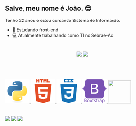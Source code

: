 ## Salve, meu nome é João. 😎

Tenho 22 anos e estou cursando Sistema de Informação.

- 🌱 Estudando front-end
- 💻 Atualmente trabalhando como TI no Sebrae-Ac
#
<div align="center">
  <a href="https://beacons.ai.com/ShanksCode">
  <img height="180em" src="https://github-readme-stats.vercel.app/api?username=ShanksCode&show_icons=true&theme=dracula&include_all_commits=true&count_private=true"/>
  <img height="180em" src="https://github-readme-stats.vercel.app/api/top-langs/?username=ShanksCode&layout=compact&langs_count=7&theme=dracula"/>
</div>
  
  #
  <div style="display: inline_block"><br>
  <p>
     <img height="80" width="80" src="https://github.com/devicons/devicon/blob/master/icons/python/python-original.svg" />
     <img height="80" width="80" src="https://github.com/devicons/devicon/blob/master/icons/html5/html5-plain-wordmark.svg" />
     <img height="80" width="80" src="https://github.com/devicons/devicon/blob/master/icons/css3/css3-plain-wordmark.svg" />
     <img height="80" width="80" src="https://github.com/devicons/devicon/blob/master/icons/bootstrap/bootstrap-plain-wordmark.svg" />
    <img height="75" width="75"  src="https://cdn.jsdelivr.net/gh/devicons/devicon/icons/javascript/javascript-original.svg" />

  </p>
  </div>
  
#

<div> 
  <a href="https://instagram.com/joao_cstt" target="_blank"><img src="https://img.shields.io/badge/-Instagram-%23E4405F?style=for-the-badge&logo=instagram&logoColor=white" target="_blank"></a>
 	<a href="https://www.twitch.tv/Shankswr" target="_blank"><img src="https://img.shields.io/badge/Twitch-9146FF?style=for-the-badge&logo=twitch&logoColor=white" target="_blank"></a>
 <a href="https://discord.gg/rTwZEWBZq7" target="_blank"><img src="https://img.shields.io/badge/Discord-7289DA?style=for-the-badge&logo=discord&logoColor=white" target="_blank"></a> 

 
</div>
